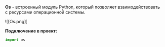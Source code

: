 **Os** - встроенный модуль Python, который позволяет взаимодействовать с ресурсами операционной системы.

![[Os.png]]

**Подключение в проект:**

```Python
import os
```

